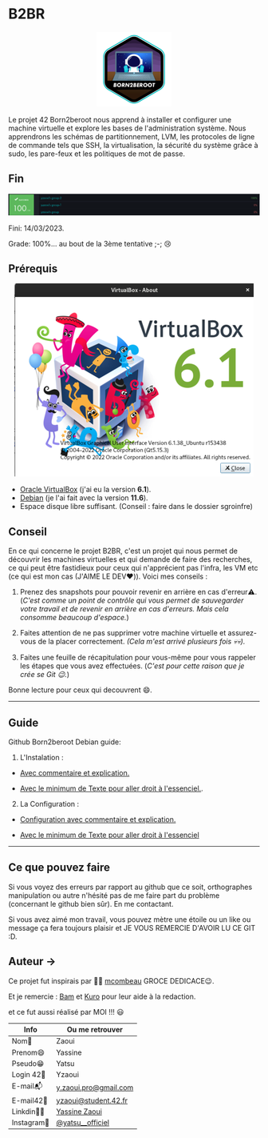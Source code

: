 # B2BR

<p align="center">
  <img src="https://github.com/mcombeau/mcombeau/blob/main/42_badges/born2beroote.png" alt="Born2beroot 42 project badge"/>
</p>

Le projet 42 Born2beroot nous apprend à installer et configurer une machine virtuelle et explore les bases de l'administration système. Nous apprendrons les schémas de partitionnement, LVM, les protocoles de ligne de commande tels que SSH, la virtualisation, la sécurité du système grâce à sudo, les pare-feux et les politiques de mot de passe.

## Fin

<p align="center">
  <img src="https://github.com/yatsuZ/B2BR/blob/main/image/Succes/succesB2BR.png" alt="Born2beroot Note 3 tentatives au bout de la troisième tentative 100%"/>
</p>
Fini: 14/03/2023.

Grade: 100%... au bout de la 3ème tentative ;-; &#x1F622;

## Prérequis

<p align="center">
  <img src="https://github.com/yatsuZ/B2BR/blob/main/image/Succes/Virtual-BOX-version-pti.png" alt="version 6.6 virtual box"/>
</p>

* [Oracle VirtualBox](https://www.virtualbox.org/) (j'ai eu la version <strong>6.1</strong>).<br>
* [Debian](https://www.debian.org/distrib/netinst) (je l'ai fait avec la version <strong>11.6</strong>).
* Espace disque libre suffisant. (Conseil : faire dans le dossier sgroinfre)

## Conseil

En ce qui concerne le projet B2BR, c'est un projet qui nous permet de découvrir les machines virtuelles et qui demande de faire des recherches, ce qui peut être fastidieux pour ceux qui n'apprécient pas l'infra, les VM etc (ce qui est mon cas (J'AIME LE DEV:heart:)). Voici mes conseils :

1. Prenez des snapshots pour pouvoir revenir en arrière en cas d'erreur:warning:.
(*C'est comme un point de contrôle qui vous permet de sauvegarder votre travail et de revenir en arrière en cas d'erreurs. Mais cela consomme beaucoup d'espace.*)

2. Faites attention de ne pas supprimer votre machine virtuelle et assurez-vous de la placer correctement.
*(Cela m'est arrivé plusieurs fois :skull::skull:).*

3. Faites une feuille de récapitulation pour vous-même pour vous rappeler les étapes que vous avez effectuées.
(*C'est pour cette raison que je crée se Git :wink:.*)

Bonne lecture pour ceux qui decouvrent :smile:.

---

## Guide

Github Born2beroot Debian guide:

1. L'Instalation :

* [Avec commentaire et explication.](https://github.com/yatsuZ/B2BR/blob/main/Guide/Installation.md)

* [Avec le minimum de Texte pour aller droit à l'essenciel.](https://github.com/yatsuZ/B2BR/blob/main/Guide/Installation_NoComment.md).

2. La Configuration :

* [Configuration avec commentaire et explication.](https://github.com/yatsuZ/B2BR/blob/main/Guide/Configuration.md)

* [Avec le minimum de Texte pour aller droit à l'essenciel](https://github.com/yatsuZ/B2BR/blob/main/Guide/Configuration_NoComment.md)

---

## Ce que pouvez faire

Si vous voyez des erreurs par rapport au github que ce soit, orthographes manipulation ou autre n'hésité pas de me faire part du problème (concernant le github bien sûr). En me contactant.

Si vous avez aimé mon travail, vous pouvez mètre une étoile ou un like ou message ça fera toujours plaisir et JE VOUS REMERCIE D'AVOIR LU CE GIT :D.

## Auteur ->

Ce projet fut inspirais par 🥁🥁 [mcombeau](https://github.com/mcombeau/Born2beroot) GROCE DEDICACE😉.

Et je remercie :
[Bam](https://github.com/mozaBit) et [Kuro](https://github.com/kvroooo) pour leur aide à la redaction.

et ce fut aussi réalisé par MOI !!! :smiley:

| Info          | Ou me retrouver                                                      |
| ------------- | -------------------------------------------------------------------- |
| Nom👋         | Zaoui                                                                |
| Prenom😄      | Yassine                                                              |
| Pseudo😁      | Yatsu                                                                |
| Login 42🏫    | Yzaoui                                                               |
| E-mail📬      | y.zaoui.pro@gmail.com                                                |
| E-mail42📩    | yzaoui@student.42.fr                                                 |
| Linkdin👨‍💻     | [Yassine Zaoui](https://www.linkedin.com/in/yassine-zaoui-23b005229/)|
| Instagram📸   | [@yatsu__officiel](https://www.instagram.com/yatsu__officiel/)       |
